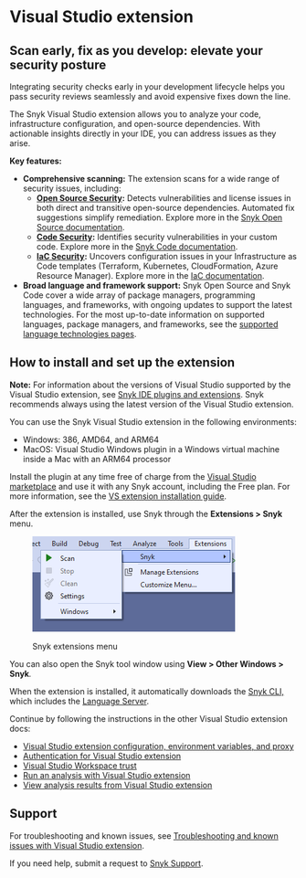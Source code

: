 # Visual Studio extension

## **Scan early, fix as you develop: elevate your security posture**

Integrating security checks early in your development lifecycle helps you pass security reviews seamlessly and avoid expensive fixes down the line.

The Snyk Visual Studio extension allows you to analyze your code, infrastructure configuration, and open-source dependencies. With actionable insights directly in your IDE, you can address issues as they arise.

**Key features:**

* **Comprehensive scanning:** The extension scans for a wide range of security issues, including:
  * [**Open Source Security**](https://snyk.io/product/open-source-security-management/)**:** Detects vulnerabilities and license issues in both direct and transitive open-source dependencies. Automated fix suggestions simplify remediation. Explore more in the [Snyk Open Source documentation](https://docs.snyk.io/scan-using-snyk/snyk-open-source).
  * [**Code Security**](https://snyk.io/product/snyk-code/)**:** Identifies security vulnerabilities in your custom code. Explore more in the [Snyk Code documentation](https://docs.snyk.io/scan-using-snyk/snyk-code).
  * [**IaC Security**](https://snyk.io/product/infrastructure-as-code-security/)**:** Uncovers configuration issues in your Infrastructure as Code templates (Terraform, Kubernetes, CloudFormation, Azure Resource Manager). Explore more in the [IaC documentation](https://docs.snyk.io/scan-using-snyk/snyk-iac).
* **Broad language and framework support:** Snyk Open Source and Snyk Code cover a wide array of package managers, programming languages, and frameworks, with ongoing updates to support the latest technologies. For the most up-to-date information on supported languages, package managers, and frameworks, see the [supported language technologies pages](https://docs.snyk.io/supported-languages-package-managers-and-frameworks).

## How to install and set up the extension

**Note:** For information about the versions of Visual Studio supported by the Visual Studio extension, see [Snyk IDE plugins and extensions](https://docs.snyk.io/scm-ide-and-ci-cd-integrations/snyk-ide-plugins-and-extensions). Snyk recommends always using the latest version of the Visual Studio extension.

You can use the Snyk Visual Studio extension in the following environments:

* Windows: 386, AMD64, and ARM64
* MacOS: Visual Studio Windows plugin in a Windows virtual machine inside a Mac with an ARM64 processor

Install the plugin at any time free of charge from the [Visual Studio marketplace](https://marketplace.visualstudio.com/items?itemName=snyk-security.snyk-vulnerability-scanner-vs-2022) and use it with any Snyk account, including the Free plan. For more information, see the [VS extension installation guide](https://learn.microsoft.com/en-us/visualstudio/ide/finding-and-using-visual-studio-extensions?view=vs-2022#find-and-install-extensions).

After the extension is installed, use Snyk through the **Extensions > Snyk** menu.

<figure><img src="../../../.gitbook/assets/image (24).png" alt=""><figcaption><p>Snyk extensions menu</p></figcaption></figure>

You can also open the Snyk tool window using **View > Other Windows > Snyk**_._

When the extension is installed, it automatically downloads the [Snyk CLI,](https://docs.snyk.io/snyk-cli) which includes the [Language Server](https://docs.snyk.io/scm-ide-and-ci-cd-integrations/snyk-ide-plugins-and-extensions/snyk-language-server).

Continue by following the instructions in the other Visual Studio extension docs:

* [Visual Studio extension configuration, environment variables, and proxy](https://docs.snyk.io/scm-ide-and-ci-cd-integrations/snyk-ide-plugins-and-extensions/visual-studio-extension/visual-studio-extension-configuration)
* [Authentication for Visual Studio extension](https://docs.snyk.io/scm-ide-and-ci-cd-integrations/snyk-ide-plugins-and-extensions/visual-studio-extension/visual-studio-extension-authentication)
* [Visual Studio Workspace trust](https://docs.snyk.io/scm-ide-and-ci-cd-integrations/snyk-ide-plugins-and-extensions/visual-studio-extension/workspace-trust)
* [Run an analysis with Visual Studio extension](https://docs.snyk.io/scm-ide-and-ci-cd-integrations/snyk-ide-plugins-and-extensions/visual-studio-extension/run-an-analysis-with-visual-studio-extension)
* [View analysis results from Visual Studio extension](https://docs.snyk.io/scm-ide-and-ci-cd-integrations/snyk-ide-plugins-and-extensions/visual-studio-extension/view-analysis-results-from-visual-studio-extension)

## Support

For troubleshooting and known issues, see [Troubleshooting and known issues with Visual Studio extension](https://docs.snyk.io/scm-ide-and-ci-cd-integrations/snyk-ide-plugins-and-extensions/visual-studio-extension/troubleshooting-and-known-issues-with-visual-studio-extension).

If you need help, submit a request to [Snyk Support](https://support.snyk.io).
